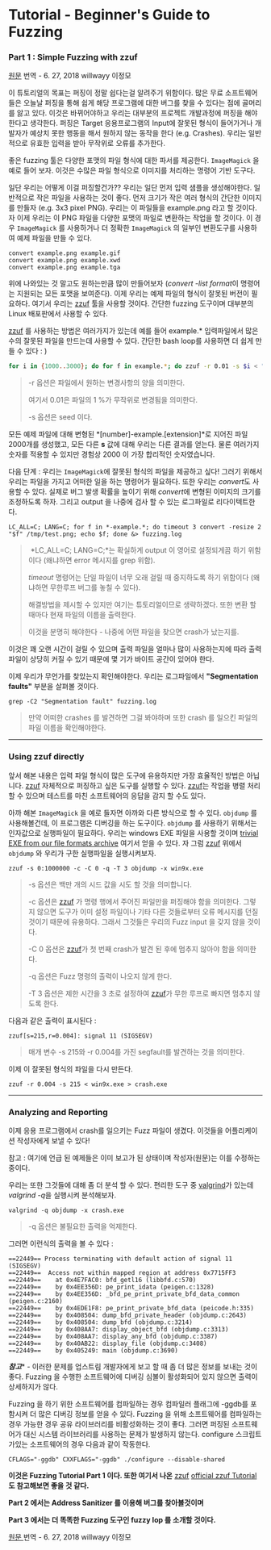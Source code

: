 # Tutorial - Beginner's Guide to Fuzzing

### Part 1 : Simple Fuzzing with zzuf

 [원문](https://fuzzing-project.org/tutorial1.html) 번역 -  6. 27, 2018 willwayy 이정모



이 튜토리얼의 목표는 퍼징이 정말 쉽다는걸 알려주기 위함이다. 많은 무료 소프트웨어들은 오늘날 퍼징을 통해 쉽게 해당 프로그램에 대한 버그를 찾을 수 있다는 점에 골머리를 앓고 있다. 이것은 바뀌어야하고 우리는 대부분의 프로젝트 개발과정에 퍼징을 해야한다고 생각한다. 퍼징은 Target 응용프로그램의 Input에 잘못된 형식이 들어가거나 개발자가 예상치 못한 행동을 해서 원하지 않는 동작을 한다 (e.g. Crashes). 우리는 일반적으로 유효한 입력을 받아 무작위로 오류를 추가한다.



좋은 fuzzing 툴은 다양한 포맷의 파일 형식에 대한 파서를 제공한다. `ImageMagick` 을 예로 들어 보자. 이것은 수많은 파일 형식으로 이미지를 처리하는 명령어 기반 도구다.



일단 우리는 어떻게 이걸 퍼징할건가?? 우리는 일단 먼저 입력 샘플을 생성해야한다. 일반적으로 작은 파일을 사용하는 것이 좋다. 먼저 크기가 작은 여러 형식의 간단한 이미지를 만들자 (e.g. 3x3 pixel PNG). 우리는 이 파일들을 example.png 라고 할 것이다. 자 이제 우리는 이 PNG 파일을 다양한 포맷의 파일로 변환하는 작업을 할 것이다. 이 경우 `ImageMagick` 를 사용하거나 더 정확한 `ImageMagick` 의 일부인 변환도구를 사용하여 예제 파일을 만들 수 있다. 



```
convert example.png example.gif
convert example.png example.xwd
convert example.png example.tga
```



위에 나와있는 것 말고도 원하는만큼 많이 만들어보자 (*convert -list format*이 명령어는 지원되는 모든 포맷을 보여준다).     이제 우리는 예제 파일의 형식이 잘못된 버전이 필요하다. 여기서 우리는 [zzuf](http://caca.zoy.org/wiki/zzuf/) 툴을 사용할 것이다. 간단한 fuzzing 도구이며 대부분의 Linux 배포판에서 사용할 수 있다.

[zzuf](http://caca.zoy.org/wiki/zzuf/) 를 사용하는 방법은 여러가지가 있는데 예를 들어 example.* 입력파일에서 많은 수의 잘못된 파일을 만드는데 사용할 수 있다. 간단한 bash loop를 사용하면 더 쉽게 만들 수 있다 : )



```bash
for i in {1000..3000}; do for f in example.*; do zzuf -r 0.01 -s $i < "$f" > "$i-$f"; done; done
```

> -r 옵션은 파일에서 원하는 변경사항의 양을 의미한다.
>
> 여기서 0.01은 파일의 1 %가 무작위로 변경됨을 의미한다.
>
> -s 옵션은 seed 이다.



모든 예제 파일에 대해 변형된 *[number]-example.[extension]*로 지어진 파일 2000개를 생성했고, 모든 다른 **s** 값에 대해 우리는 다른 결과를 얻는다. 물론 여러가지 숫자를 적용할 수 있지만 경험상 2000 이 가장 합리적인 숫자였습니다.



다음 단계 : 우리는 `ImageMagick`에 잘못된 형식의 파일을 제공하고 싶다! 그러기 위해서 우리는 파일을 가지고 어떠한 일을 하는 명령어가 필요하다. 또한 우리는 *convert*도 사용할 수 있다. 실제로 버그 발생 확률을 높이기 위해 *convert*에 변형된 이미지의 크기를 조정하도록 하자. 그리고 output 을 나중에 검사 할 수 있는 로그파일로 리다이텍트한다.



```
LC_ALL=C; LANG=C; for f in *-example.*; do timeout 3 convert -resize 2 "$f" /tmp/test.png; echo $f; done &> fuzzing.log
```

>  *LC_ALL=C; LANG=C;*는 확실하게 output 이 영어로 설정되게끔 하기 위함이다 (왜냐하면 error 메시지를 grep 위함).
>
> *timeout* 명령어는 단일 파일이 너무 오래 걸릴 때 중지하도록 하기 위함이다 (왜냐하면 무한루프 버그를 놓칠 수 있다).
>
> 해결방법을 제시할 수 있지만 여기는 튜토리얼이므로 생략하겠다. 또한 변환 할 때마다 현재 파일의 이름을 출력한다.
>
> 이것을 분명히 해야한다 - 나중에 어떤 파일을 찾으면 crash가 났는지를.



이것은 꽤 오랜 시간이 걸릴 수 있으며 출력 파일을 얼마나 많이 사용하는지에 따라 출력 파일이 상당히 커질 수 있기 때문에 몇 기가 바이트 공간이 있어야 한다.

이제 우리가 무언가를 찾았는지 확인해야한다. 우리는 로그파일에서 **"Segmentation faults"** 부분을 살펴볼 것이다.



```
grep -C2 "Segmentation fault" fuzzing.log
```

> 만약 어떠한 crashes 를 발견하면 그걸 봐야하며 또한 crash 를 일으킨 파일의 파일 이름을 확인해야한다.



------

### Using zzuf directly

앞서 해본 내용은 입력 파일 형식이 많은 도구에 유용하지만 가장 효율적인 방법은 아닙니다. [zzuf](http://caca.zoy.org/wiki/zzuf/) 자체적으로 퍼징하고 싶은 도구를 실행할 수 있다. [zzuf](http://caca.zoy.org/wiki/zzuf/)는 작업을 병렬 처리 할 수 있으며 테스트를 마친 소프트웨어의 응답을 감지 할 수도 있다.



아까 해본 `ImageMagick` 을 예로 들자면 아까와 다른 방식으로 할 수 있다. `objdump` 를 사용해볼건데, 이 프로그램은 디버깅을 하는 도구이다. `objdump` 를 사용하기 위해서는 인자값으로 실행파일이 필요하다. 우리는 windows EXE 파일을 사용할 것이며 [trivial EXE from our file formats archive](https://files.fuzzing-project.org/executables/win9x.exe) 여기서 얻을 수 있다. 자 그럼 [zzuf](http://caca.zoy.org/wiki/zzuf/) 위에서 `objdump` 와 우리가 구한 실행파일을 실행시켜보자.



```
zzuf -s 0:1000000 -c -C 0 -q -T 3 objdump -x win9x.exe
```

> -s 옵션은 백만 개의 시드 값을 시도 할 것을 의미합니다.
>
> -c 옵션은 [zzuf](http://caca.zoy.org/wiki/zzuf/) 가 명령 행에서 주어진 파일만을 퍼징해야 함을 의미한다. 그렇지 않으면 도구가 이미 설정 파일이나 기타 다른 것들로부터 오류 메시지를 던질 것이기 때문에 유용하다. 그래서 그것들은 우리의 Fuzz input 을 갖지 않을 것이다.
>
> -C 0 옵션은 [zzuf](http://caca.zoy.org/wiki/zzuf/)가 첫 번째 crash가 발견 된 후에 멈추지 않아야 함을 의미한다.
>
> -q 옵션은 Fuzz 명령의 출력이 나오지 않게 한다.
>
> -T 3 옵션은 제한 시간을 3 초로 설정하여 [zzuf](http://caca.zoy.org/wiki/zzuf/)가 무한 루프로 빠지면 멈추지 않도록 한다.



다음과 같은 출력이 표시된다 :

```
zzuf[s=215,r=0.004]: signal 11 (SIGSEGV)
```

> 매개 변수 -s 215와 -r 0.004를 가진 segfault를 발견하는 것을 의미한다.

이제 이 잘못된 형식의 파일을 다시 만든다.

```
zzuf -r 0.004 -s 215 < win9x.exe > crash.exe
```



------

### Analyzing and Reporting

이제 응용 프로그램에서 crash를 일으키는 Fuzz 파일이 생겼다. 이것들을 어플리케이션 작성자에게 보낼 수 있다!

참고 : 여기에 언급 된 예제들은 이미 보고가 된 상태이며 작성자(원문)는 이를 수정하는 중이다.



우리는 또한 그것들에 대해 좀 더 분석 할 수 있다. 편리한 도구 중 [valgrind](http://www.valgrind.org/)가 있는데 *valgrind -q*을 실행시켜 분석해보자.

```
valgrind -q objdump -x crash.exe
```

> -q 옵션은 불필요한 출력을 억제한다.



그러면 이런식의 출력을 볼 수 있다 : 

```
==22449== Process terminating with default action of signal 11 (SIGSEGV)
==22449==  Access not within mapped region at address 0x7715FF3
==22449==    at 0x4E7FAC0: bfd_getl16 (libbfd.c:570)
==22449==    by 0x4EE356D: pe_print_idata (peigen.c:1328)
==22449==    by 0x4EE356D: _bfd_pe_print_private_bfd_data_common (peigen.c:2160)
==22449==    by 0x4EDE1F8: pe_print_private_bfd_data (peicode.h:335)
==22449==    by 0x408504: dump_bfd_private_header (objdump.c:2643)
==22449==    by 0x408504: dump_bfd (objdump.c:3214)
==22449==    by 0x408AA7: display_object_bfd (objdump.c:3313)
==22449==    by 0x408AA7: display_any_bfd (objdump.c:3387)
==22449==    by 0x40AB22: display_file (objdump.c:3408)
==22449==    by 0x405249: main (objdump.c:3690)
```



***참고**** - 이러한 문제를 업스트림 개발자에게 보고 할 때 좀 더 많은 정보를 보내는 것이 좋다. Fuzzing 을 수행한 소프트웨어에 디버깅 심볼이 활성화되어 있지 않으면 출력이 상세하지가 않다. 

Fuzzing 을 하기 위한 소프트웨어를 컴파일하는 경우 컴파일러 플래그에 -ggdb를 포함시켜 더 많은 디버깅 정보를 얻을 수 있다. Fuzzing 을 위해 소프트웨어를 컴파일하는 경우 가능한 경우 공유 라이브러리를 비활성화하는 것이 좋다. 그러면 퍼징된 소프트웨어가 대신 시스템 라이브러리를 사용하는 문제가 발생하지 않는다. configure 스크립트가있는 소프트웨어의 경우 다음과 같이 작동한다.



```
CFLAGS="-ggdb" CXXFLAGS="-ggdb" ./configure --disable-shared
```



**이것은 Fuzzing Tutorial Part 1 이다. 또한 여기서 나온**  [zzuf](http://caca.zoy.org/wiki/zzuf/) [official zzuf Tutorial](http://caca.zoy.org/wiki/zzuf/tutorial1) **도 참고해보면 좋을 것 같다.**

**Part 2 에서는 Address Sanitizer 를 이용해 버그를 찾아볼것이며**

**Part 3 에서는 더 똑똑한 Fuzzing 도구인 fuzzy lop 를 소개할 것이다.**



[원문 ](https://fuzzing-project.org/tutorial1.html)번역 -  6. 27, 2018 willwayy 이정모 
